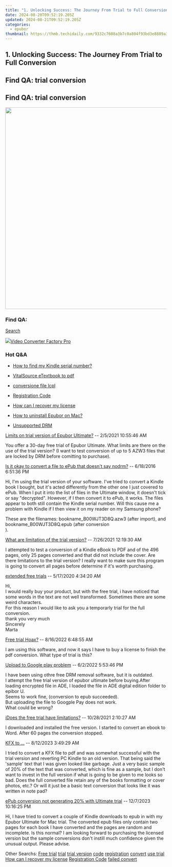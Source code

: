 ```yaml
---
title: "1. Unlocking Success: The Journey From Trial to Full Conversion"
date: 2024-08-20T09:52:19.205Z
updated: 2024-08-21T09:52:19.205Z
categories:
  - epubor
thumbnail: https://thmb.techidaily.com/9332c7608a3b7c0a804f93bd3e8889a390304fedee62792e7be872d16bace959.jpg
---
```


## 1. Unlocking Success: The Journey From Trial to Full Conversion

## Find QA: trial conversion



## Find QA: trial conversion

<!-- affiliate ads begin -->
<a href="https://versadesk.pxf.io/c/5597632/1892107/21290" target="_top" id="1892107"><img src="//a.impactradius-go.com/display-ad/21290-1892107" border="0" alt="" width="1200" height="628"/></a><img height="0" width="0" src="https://imp.pxf.io/i/5597632/1892107/21290" style="position:absolute;visibility:hidden;" border="0" />
<!-- affiliate ads end -->
### Find QA:

[Search](http://www.epubor.com/Search.aspx?SystemID=46 "Find QA") 

<!-- affiliate ads begin -->
<a href="https://secure.2checkout.com/order/checkout.php?PRODS=4537547&QTY=1&AFFILIATE=108875&CART=1"><img src="https://secure.avangate.com/images/merchant/4b0a0290ad7df100b77e86839989a75e/products/vcfpro.png" border="0">Video Converter Factory Pro</a>
<!-- affiliate ads end -->
### Hot Q&A

* [How to find my Kindle serial number?](https://tools.techidaily.com/epubor/products/)
* [VitalSource eTextbook to pdf](https://tools.techidaily.com/epubor/products/)
* [conversione file lcpl](https://tools.techidaily.com/epubor/products/)
* [Registration Code](https://tools.techidaily.com/epubor/products/)

* [How can I recover my license](https://tools.techidaily.com/epubor/products/)
* [How to uninstall Epubor on Mac?](https://tools.techidaily.com/epubor/products/)
* [Unsupported DRM](https://tools.techidaily.com/epubor/products/)

[Limits on trial version of Epubor Ultimate?](https://tools.techidaily.com/epubor/ultimate/) \-- 2/5/2021 10:55:46 AM 

You offer a 30-day free trial of Epubor Ultimate. What limits are there on the use of the trial version? (I want to test conversion of up to 5 AZW3 files that are locked by DRM before comitting to purchase).

[Is it okay to convert a file to ePub that doesn't say nodrm?](https://tools.techidaily.com/epubor/products/) \-- 6/18/2016 6:51:36 PM 

Hi, I'm using the trial version of your software. I've tried to convert a Kindle book I bought, but it's acted differently from the other one I just covered to ePub. When I put it into the list of files in the Ultimate window, it doesn't tick or say "decrypted". However, if I then convert it to ePub, it works. The files appear to both still contain the Kindle serial number. Will this cause me a problem with Kindle if I then view it on my reader on my Samsung phone?

 These are the filenames: bookname\_B00WJT3D8Q.azw3 (after import), and bookname\_B00WJT3D8Q.epub (after conversion  
). 

[What are limitation of the trial version?](https://tools.techidaily.com/epubor/products/) \-- 7/26/2021 12:19:30 AM 

I attempted to test a conversion of a Kindle eBook to PDF and of the 496 pages, only 25 pages converted and that did not include the cover. Are there limitations to the trial version? I really want to make sure this program is going to convert all pages before determine if it's worth purchasing.

[extended free trials](https://tools.techidaily.com/epubor/products/) \-- 5/17/2020 4:34:20 AM 

Hi,  
 I would really buy your product, but with the free trial, i have noticed that some words in the text are not well transformed. Sometimes there are some weird characters.  
 For this reason I would like to ask you a temporarly trial for the full conversion.   
 thank you very much   
 Sincerely  
 Marta

[Free trial Hoax?](https://tools.techidaily.com/epubor/products/) \-- 8/16/2022 6:48:55 AM 

I am using this software, and now it says I have to buy a license to finish the pdf conversion. What type of trial is this?

[Upload to Google play problem](https://tools.techidaily.com/epubor/products/) \-- 6/2/2022 5:53:46 PM 

I have been using othre free DRM removal software, but it is outdated.  
 I attempt the free trial version of epubor ultimate before buying.After loading encrypted file in ADE, I loaded the file in ADE digital edition folder to epibor U.  
 Seems to work fine, (conversion to epub succeeded).  
 But uploading the file to Googple Pay does not work.  
 What could be wrong?

[iDoes the free trial have limitations?](https://tools.techidaily.com/epubor/products/) \-- 10/28/2021 2:10:27 AM 

I downloaded and installed the free version. I started to convert an ebook to Word. After 60 pages the conversion stopped.

[KFX to ...](https://tools.techidaily.com/epubor/products/) \-- 8/12/2023 3:49:29 AM 

I tried to convert a KFX file to pdf and was somewhat successful with the trial version and reverting PC Kindle to an old version. That being said the 'sample' text that I was given looked like garbage. Just a very basic sample of 20% of the text that was converted, which is fine as a sample, but I don't want to invest in the full version if what is going to be given to me looks so bad. Does the full converted file retain any of the books formatting or cover photos, etc.? Or will it just be a basic text conversion that looks like it was written in note pad?

[ePub conversion not generating 20% with Ultimate trial](https://tools.techidaily.com/epubor/ultimate/) \-- 12/7/2023 10:16:25 PM 

Hi, I have tried to convert a couple of Kindle downloads to epub in with my Epubor Ultimate for Mac trial. The converted epub files only contain two pages for each book I have converted and the pages are random and incomplete. Is this normal? I am looking forward to purchasing the licensed version but the sample conversions don't instill much confidence given the unusual output. Please advise.

 Other Searchs: [Free trial](https://tools.techidaily.com/epubor/products/) [trial](https://tools.techidaily.com/epubor/products/) [trial version](https://tools.techidaily.com/epubor/products/) [code](https://tools.techidaily.com/epubor/products/) [registration](https://tools.techidaily.com/epubor/products/) [convert](https://tools.techidaily.com/epubor/products/) [use trial](https://tools.techidaily.com/epubor/products/) [How can I recover my license](https://tools.techidaily.com/epubor/products/) [Registration Code](https://tools.techidaily.com/epubor/products/) [failed convert](https://tools.techidaily.com/epubor/products/)

<ins class="adsbygoogle"
     style="display:block"
     data-ad-format="autorelaxed"
     data-ad-client="ca-pub-7571918770474297"
     data-ad-slot="1223367746"></ins>



<ins class="adsbygoogle"
     style="display:block"
     data-ad-client="ca-pub-7571918770474297"
     data-ad-slot="8358498916"
     data-ad-format="auto"
     data-full-width-responsive="true"></ins>


